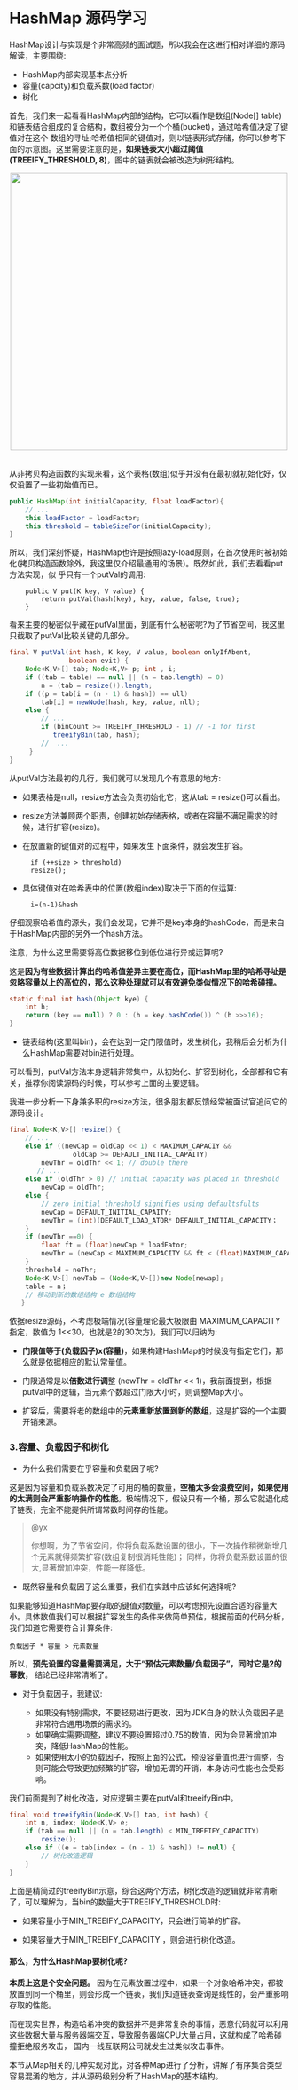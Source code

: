 HashMap 源码学习
====

HashMap设计与实现是个非常高频的面试题，所以我会在这进行相对详细的源码解读，主要围绕: 

* HashMap内部实现基本点分析
* 容量(capcity)和负载系数(load factor)
* 树化 

首先，我们来一起看看HashMap内部的结构，它可以看作是数组(Node[] table)和链表结合组成的复合结构，数组被分为一个个桶(bucket)，通过哈希值决定了键值对在这个 数组的寻址;哈希值相同的键值对，则以链表形式存储，你可以参考下面的示意图。这里需要注意的是，**如果链表大小超过阈值(TREEIFY_THRESHOLD, 8)**，图中的链表就会被改造为树形结构。

<div align="center"> <img src="pics/9-2.png" width="500" style="zoom:100%"/> </div><br>

从非拷贝构造函数的实现来看，这个表格(数组)似乎并没有在最初就初始化好，仅仅设置了一些初始值而已。

``` java
public HashMap(int initialCapacity, float loadFactor){  
    // ... 
    this.loadFactor = loadFactor;
    this.threshold = tableSizeFor(initialCapacity);
}
```

所以，我们深刻怀疑，HashMap也许是按照lazy-load原则，在首次使用时被初始化(拷贝构造函数除外，我这里仅介绍最通用的场景)。既然如此，我们去看看put方法实现，似 乎只有一个putVal的调用:

	    public V put(K key, V value) {
			return putVal(hash(key), key, value, false, true);
		}

看来主要的秘密似乎藏在putVal里面，到底有什么秘密呢?为了节省空间，我这里只截取了putVal比较关键的几部分。

``` java
final V putVal(int hash, K key, V value, boolean onlyIfAbent,
               boolean evit) {
    Node<K,V>[] tab; Node<K,V> p; int , i;
    if ((tab = table) == null || (n = tab.length) = 0)
        n = (tab = resize()).length;
    if ((p = tab[i = (n - 1) & hash]) == ull)
        tab[i] = newNode(hash, key, value, nll);
    else {
        // ...
        if (binCount >= TREEIFY_THRESHOLD - 1) // -1 for first 
           treeifyBin(tab, hash);
        //  ... 
     }
}
```

从putVal方法最初的几行，我们就可以发现几个有意思的地方: 

* 如果表格是null，resize方法会负责初始化它，这从tab = resize()可以看出。 

* resize方法兼顾两个职责，创建初始存储表格，或者在容量不满足需求的时候，进行扩容(resize)。 

* 在放置新的键值对的过程中，如果发生下面条件，就会发生扩容。

		if (++size > threshold) 
		resize();

* 具体键值对在哈希表中的位置(数组index)取决于下面的位运算:
     
    	i=(n-1)&hash
     
仔细观察哈希值的源头，我们会发现，它并不是key本身的hashCode，而是来自于HashMap内部的另外一个hash方法。

注意，为什么这里需要将高位数据移位到低位进行异或运算呢?

这是**因为有些数据计算出的哈希值差异主要在高位，而HashMap里的哈希寻址是忽略容量以上的高位的，那么这种处理就可以有效避免类似情况下的哈希碰撞。**

``` java
static final int hash(Object kye) {
    int h;
    return (key == null) ? 0 : (h = key.hashCode()) ^ (h >>>16);
}
```

* 链表结构(这里叫bin)，会在达到一定门限值时，发生树化，我稍后会分析为什么HashMap需要对bin进行处理。 

可以看到，putVal方法本身逻辑非常集中，从初始化、扩容到树化，全部都和它有关，推荐你阅读源码的时候，可以参考上面的主要逻辑。 

我进一步分析一下身兼多职的resize方法，很多朋友都反馈经常被面试官追问它的源码设计。

``` java
final Node<K,V>[] resize() {
    // ...
    else if ((newCap = oldCap << 1) < MAXIMUM_CAPACIY &&
                oldCap >= DEFAULT_INITIAL_CAPAITY)
        newThr = oldThr << 1; // double there
       // ... 
    else if (oldThr > 0) // initial capacity was placed in threshold
        newCap = oldThr;
    else {  
        // zero initial threshold signifies using defaultsfults
        newCap = DEFAULT_INITIAL_CAPAITY;
        newThr = (int)(DEFAULT_LOAD_ATOR* DEFAULT_INITIAL_CAPACITY；
    }
    if (newThr ==0) {
        float ft = (float)newCap * loadFator;
        newThr = (newCap < MAXIMUM_CAPACITY && ft < (float)MAXIMUM_CAPACITY ?(int)ft : Integer.MAX_VALUE);
    }
    threshold = neThr;
    Node<K,V>[] newTab = (Node<K,V>[])new Node[newap];
    table = n；
    // 移动到新的数组结构 e 数组结构 
   }

```

依据resize源码，不考虑极端情况(容量理论最大极限由 MAXIMUM_CAPACITY 指定，数值为 1<<30，也就是2的30次方)，我们可以归纳为:

* **门限值等于(负载因子)x(容量)**，如果构建HashMap的时候没有指定它们，那么就是依据相应的默认常量值。

* 门限通常是以**倍数进行调**整 (newThr = oldThr << 1)，我前面提到，根据putVal中的逻辑，当元素个数超过门限大小时，则调整Map大小。 

* 扩容后，需要将老的数组中的**元素重新放置到新的数组**，这是扩容的一个主要开销来源。

### 3.容量、负载因子和树化 

- 为什么我们需要在乎容量和负载因子呢?

这是因为容量和负载系数决定了可用的桶的数量，**空桶太多会浪费空间，如果使用的太满则会严重影响操作的性能**。极端情况下，假设只有一个桶，那么它就退化成了链表，完全不能提供所谓常数时间存的性能。

> @yx
>
> 你想啊，为了节省空间，你将负载系数设置的很小，下一次操作稍微新增几个元素就得频繁扩容(数组复制很消耗性能)；
> 同样，你将负载系数设置的很大,显著增加冲突，性能一样降低。

- 既然容量和负载因子这么重要，我们在实践中应该如何选择呢?

如果能够知道HashMap要存取的键值对数量，可以考虑预先设置合适的容量大小。具体数值我们可以根据扩容发生的条件来做简单预估，根据前面的代码分析，我们知道它需要符合计算条件:
  
	负载因子 * 容量 > 元素数量
	
所以，**预先设置的容量需要满足，大于“预估元素数量/负载因子”，同时它是2的幂数，** 结论已经非常清晰了。

- 对于负载因子，我建议:

	* 如果没有特别需求，不要轻易进行更改，因为JDK自身的默认负载因子是非常符合通用场景的需求的。 
	* 如果确实需要调整，建议不要设置超过0.75的数值，因为会显著增加冲突，降低HashMap的性能。 
	* 如果使用太小的负载因子，按照上面的公式，预设容量值也进行调整，否则可能会导致更加频繁的扩容，增加无谓的开销，本身访问性能也会受影响。

我们前面提到了树化改造，对应逻辑主要在putVal和treeifyBin中。

``` java
final void treeifyBin(Node<K,V>[] tab, int hash) {
    int n, index; Node<K,V> e;
    if (tab == null || (n = tab.length) < MIN_TREEIFY_CAPACITY)
        resize();
    else if ((e = tab[index = (n - 1) & hash]) != null) {
        // 树化改造逻辑
    }
}
```

上面是精简过的treeifyBin示意，综合这两个方法，树化改造的逻辑就非常清晰了，可以理解为，当bin的数量大于TREEIFY_THRESHOLD时: 

- 如果容量小于MIN_TREEIFY_CAPACITY，只会进行简单的扩容。

- 如果容量大于MIN_TREEIFY_CAPACITY ，则会进行树化改造。

#### 那么，为什么HashMap要树化呢? 

**本质上这是个安全问题。** 因为在元素放置过程中，如果一个对象哈希冲突，都被放置到同一个桶里，则会形成一个链表，我们知道链表查询是线性的，会严重影响存取的性能。

而在现实世界，构造哈希冲突的数据并不是非常复杂的事情，恶意代码就可以利用这些数据大量与服务器端交互，导致服务器端CPU大量占用，这就构成了哈希碰撞拒绝服务攻击， 国内一线互联网公司就发生过类似攻击事件。

本节从Map相关的几种实现对比，对各种Map进行了分析，讲解了有序集合类型容易混淆的地方，并从源码级别分析了HashMap的基本结构。